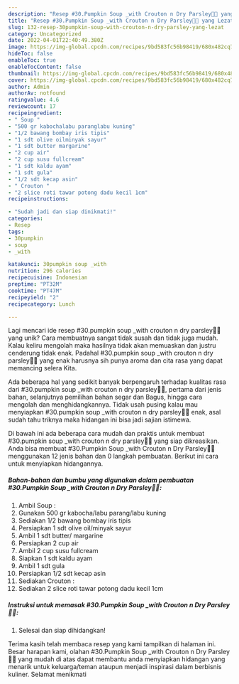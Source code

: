 ```yaml
---
description: "Resep #30.Pumpkin Soup _with Crouton n Dry Parsley👩‍🍳 yang Lezat"
title: "Resep #30.Pumpkin Soup _with Crouton n Dry Parsley👩‍🍳 yang Lezat"
slug: 132-resep-30pumpkin-soup-with-crouton-n-dry-parsley-yang-lezat
category: Uncategorized
date: 2022-04-01T22:40:49.380Z
image: https://img-global.cpcdn.com/recipes/9bd583fc56b98419/680x482cq70/30pumpkin-soup-_with-crouton-n-dry-parsley-foto-resep-utama.jpg
hideToc: false
enableToc: true
enableTocContent: false
thumbnail: https://img-global.cpcdn.com/recipes/9bd583fc56b98419/680x482cq70/30pumpkin-soup-_with-crouton-n-dry-parsley-foto-resep-utama.jpg
cover: https://img-global.cpcdn.com/recipes/9bd583fc56b98419/680x482cq70/30pumpkin-soup-_with-crouton-n-dry-parsley-foto-resep-utama.jpg
author: Admin
authorAv: notfound
ratingvalue: 4.6
reviewcount: 17
recipeingredient:
- " Soup "
- "500 gr kabochalabu paranglabu kuning"
- "1/2 bawang bombay iris tipis"
- "1 sdt olive oilminyak sayur"
- "1 sdt butter margarine"
- "2 cup air"
- "2 cup susu fullcream"
- "1 sdt kaldu ayam"
- "1 sdt gula"
- "1/2 sdt kecap asin"
- " Crouton "
- "2 slice roti tawar potong dadu kecil 1cm"
recipeinstructions:

- "Sudah jadi dan siap dinikmati!"
categories:
- Resep
tags:
- 30pumpkin
- soup
- _with

katakunci: 30pumpkin soup _with 
nutrition: 296 calories
recipecuisine: Indonesian
preptime: "PT32M"
cooktime: "PT47M"
recipeyield: "2"
recipecategory: Lunch

---
```





Lagi mencari ide resep #30.pumpkin soup _with crouton n dry parsley👩‍🍳 yang unik? Cara membuatnya sangat tidak susah dan tidak juga mudah. Kalau keliru mengolah maka hasilnya tidak akan memuaskan dan justru cenderung tidak enak. Padahal #30.pumpkin soup _with crouton n dry parsley👩‍🍳 yang enak harusnya sih punya aroma dan cita rasa yang dapat memancing selera Kita.





Ada beberapa hal yang sedikit banyak berpengaruh terhadap kualitas rasa dari #30.pumpkin soup _with crouton n dry parsley👩‍🍳, pertama dari jenis bahan, selanjutnya pemilihan bahan segar dan Bagus, hingga cara mengolah dan menghidangkannya. Tidak usah pusing kalau mau menyiapkan #30.pumpkin soup _with crouton n dry parsley👩‍🍳 enak,      asal sudah tahu triknya maka hidangan ini bisa jadi sajian istimewa.





















Di bawah ini ada beberapa cara mudah dan praktis untuk membuat #30.pumpkin soup _with crouton n dry parsley👩‍🍳 yang siap dikreasikan. Anda bisa membuat #30.Pumpkin Soup _with Crouton n Dry Parsley👩‍🍳 menggunakan 12 jenis bahan dan 0 langkah pembuatan. Berikut ini cara untuk menyiapkan hidangannya.

<!--inarticleads1-->

##### Bahan-bahan dan bumbu yang digunakan dalam pembuatan #30.Pumpkin Soup _with Crouton n Dry Parsley👩‍🍳:

1. Ambil  Soup :
1. Gunakan 500 gr kabocha/labu parang/labu kuning
1. Sediakan 1/2 bawang bombay iris tipis
1. Persiapkan 1 sdt olive oil/minyak sayur
1. Ambil 1 sdt butter/ margarine
1. Persiapkan 2 cup air
1. Ambil 2 cup susu fullcream
1. Siapkan 1 sdt kaldu ayam
1. Ambil 1 sdt gula
1. Persiapkan 1/2 sdt kecap asin
1. Sediakan  Crouton :
1. Sediakan 2 slice roti tawar potong dadu kecil 1cm




<!--inarticleads2-->

##### Instruksi untuk memasak #30.Pumpkin Soup _with Crouton n Dry Parsley👩‍🍳:


1. Selesai dan siap dihidangkan!



Terima kasih telah membaca resep yang kami tampilkan di halaman ini. Besar harapan kami, olahan #30.Pumpkin Soup _with Crouton n Dry Parsley👩‍🍳 yang mudah di atas dapat membantu anda menyiapkan hidangan yang menarik untuk keluarga/teman ataupun menjadi inspirasi dalam berbisnis kuliner. Selamat menikmati
